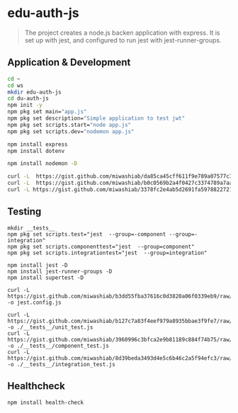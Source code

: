 # edu-auth-js

> The project creates a node.js backen application with express.
> It is set up with jest, and configured to run jest with jest-runner-groups.

## Application & Development

```bash
cd ~
cd ws
mkdir edu-auth-js
cd du-auth-js
npm init -y
npm pkg set main="app.js"
npm pkg set description="Simple application to test jwt"
npm pkg set scripts.start="node app.js" 
npm pkg set scripts.dev="nodemon app.js"

npm install express
npm install dotenv

npm install nodemon -D

curl -L  https://gist.github.com/miwashiab/da85ca45cff611f9e789a07577c348d5/raw/app.js -o app.js
curl -L  https://gist.github.com/miwashiab/b0c0569b2a4f0427c3374789a7aab52b/raw/server.js -o server.js
curl -L https://gist.github.com/miwashiab/3378fc2e4ab5d2691fa5978822721796/raw/.gitignore -o .gitignore

```

## Testing
```
mkdir __tests__
npm pkg set scripts.test="jest  --group=-component --group=-integration"
npm pkg set scripts.componenttest="jest  --group=component"
npm pkg set scripts.integrationtest="jest  --group=integration"

npm install jest -D
npm install jest-runner-groups -D
npm install supertest -D

curl -L https://gist.github.com/miwashiab/b3dd55fba37616c0d3820a06f0339eb9/raw/jest.config.js -o jest.config.js

curl -L https://gist.github.com/miwashiab/b127c7a83f4eef979a8935bbae3f9fe7/raw/unit_test.js -o ./__tests__/unit_test.js
curl -L https://gist.github.com/miwashiab/3960996c3bfca2e9b81189c884f74b75/raw/component_test.js -o ./__tests__/component_test.js
curl -L https://gist.github.com/miwashiab/8d39beda3493d4e5c6b46c2a5f94efc3/raw/integration_test.js -o ./__tests__/integration_test.js
```


## Healthcheck

```bash
npm install health-check
```
